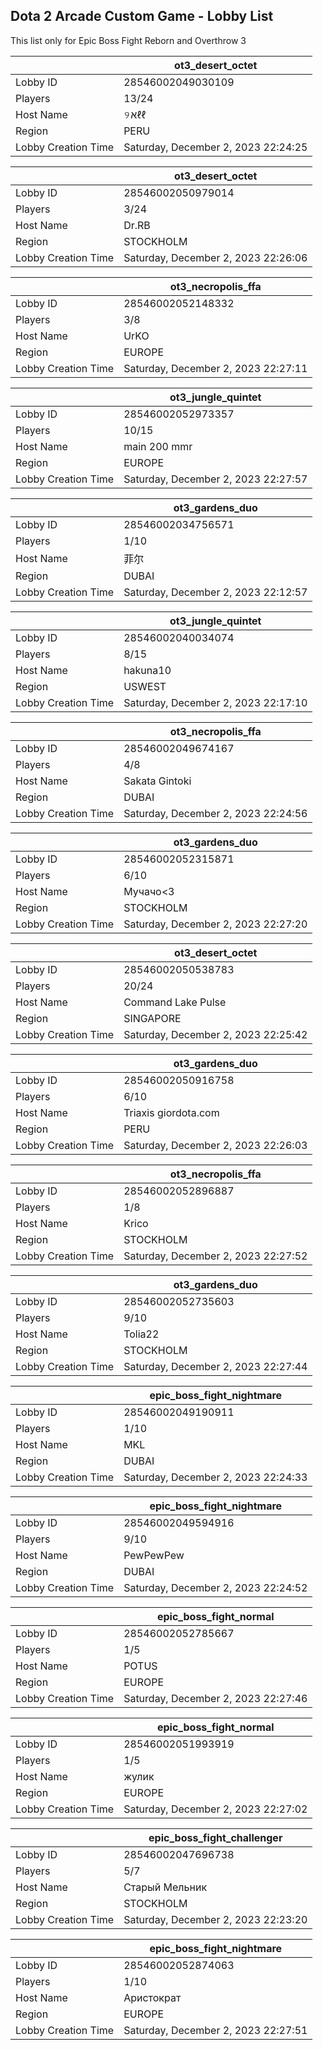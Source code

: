 ## Dota 2 Arcade Custom Game - Lobby List

This list only for Epic Boss Fight Reborn and Overthrow 3

|  | ot3_desert_octet |
| ------ | ------ |
| Lobby ID | 28546002049030109 |
| Players | 13/24 |
| Host Name | ୨אℓℓ |
| Region | PERU |
| Lobby Creation Time | Saturday, December 2, 2023 22:24:25 |


|  | ot3_desert_octet |
| ------ | ------ |
| Lobby ID | 28546002050979014 |
| Players | 3/24 |
| Host Name | Dr.RB |
| Region | STOCKHOLM |
| Lobby Creation Time | Saturday, December 2, 2023 22:26:06 |


|  | ot3_necropolis_ffa |
| ------ | ------ |
| Lobby ID | 28546002052148332 |
| Players | 3/8 |
| Host Name | UrKO |
| Region | EUROPE |
| Lobby Creation Time | Saturday, December 2, 2023 22:27:11 |


|  | ot3_jungle_quintet |
| ------ | ------ |
| Lobby ID | 28546002052973357 |
| Players | 10/15 |
| Host Name | main 200 mmr |
| Region | EUROPE |
| Lobby Creation Time | Saturday, December 2, 2023 22:27:57 |


|  | ot3_gardens_duo |
| ------ | ------ |
| Lobby ID | 28546002034756571 |
| Players | 1/10 |
| Host Name | 菲尔 |
| Region | DUBAI |
| Lobby Creation Time | Saturday, December 2, 2023 22:12:57 |


|  | ot3_jungle_quintet |
| ------ | ------ |
| Lobby ID | 28546002040034074 |
| Players | 8/15 |
| Host Name | hakuna10 |
| Region | USWEST |
| Lobby Creation Time | Saturday, December 2, 2023 22:17:10 |


|  | ot3_necropolis_ffa |
| ------ | ------ |
| Lobby ID | 28546002049674167 |
| Players | 4/8 |
| Host Name | Sakata Gintoki |
| Region | DUBAI |
| Lobby Creation Time | Saturday, December 2, 2023 22:24:56 |


|  | ot3_gardens_duo |
| ------ | ------ |
| Lobby ID | 28546002052315871 |
| Players | 6/10 |
| Host Name | Мучачо<3 |
| Region | STOCKHOLM |
| Lobby Creation Time | Saturday, December 2, 2023 22:27:20 |


|  | ot3_desert_octet |
| ------ | ------ |
| Lobby ID | 28546002050538783 |
| Players | 20/24 |
| Host Name | Command Lake Pulse |
| Region | SINGAPORE |
| Lobby Creation Time | Saturday, December 2, 2023 22:25:42 |


|  | ot3_gardens_duo |
| ------ | ------ |
| Lobby ID | 28546002050916758 |
| Players | 6/10 |
| Host Name | Triaxis giordota.com |
| Region | PERU |
| Lobby Creation Time | Saturday, December 2, 2023 22:26:03 |


|  | ot3_necropolis_ffa |
| ------ | ------ |
| Lobby ID | 28546002052896887 |
| Players | 1/8 |
| Host Name | Krico |
| Region | STOCKHOLM |
| Lobby Creation Time | Saturday, December 2, 2023 22:27:52 |


|  | ot3_gardens_duo |
| ------ | ------ |
| Lobby ID | 28546002052735603 |
| Players | 9/10 |
| Host Name | Tolia22 |
| Region | STOCKHOLM |
| Lobby Creation Time | Saturday, December 2, 2023 22:27:44 |


|  | epic_boss_fight_nightmare |
| ------ | ------ |
| Lobby ID | 28546002049190911 |
| Players | 1/10 |
| Host Name | MKL |
| Region | DUBAI |
| Lobby Creation Time | Saturday, December 2, 2023 22:24:33 |


|  | epic_boss_fight_nightmare |
| ------ | ------ |
| Lobby ID | 28546002049594916 |
| Players | 9/10 |
| Host Name | PewPewPew |
| Region | DUBAI |
| Lobby Creation Time | Saturday, December 2, 2023 22:24:52 |


|  | epic_boss_fight_normal |
| ------ | ------ |
| Lobby ID | 28546002052785667 |
| Players | 1/5 |
| Host Name | POTUS |
| Region | EUROPE |
| Lobby Creation Time | Saturday, December 2, 2023 22:27:46 |


|  | epic_boss_fight_normal |
| ------ | ------ |
| Lobby ID | 28546002051993919 |
| Players | 1/5 |
| Host Name | жулик |
| Region | EUROPE |
| Lobby Creation Time | Saturday, December 2, 2023 22:27:02 |


|  | epic_boss_fight_challenger |
| ------ | ------ |
| Lobby ID | 28546002047696738 |
| Players | 5/7 |
| Host Name | Старый Мельник |
| Region | STOCKHOLM |
| Lobby Creation Time | Saturday, December 2, 2023 22:23:20 |


|  | epic_boss_fight_nightmare |
| ------ | ------ |
| Lobby ID | 28546002052874063 |
| Players | 1/10 |
| Host Name | Аристократ |
| Region | EUROPE |
| Lobby Creation Time | Saturday, December 2, 2023 22:27:51 |


